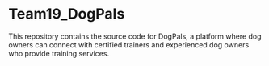 # Team19_DogPals
This repository contains the source code for DogPals, a platform where dog owners can connect with certified trainers and experienced dog owners who provide training services.
